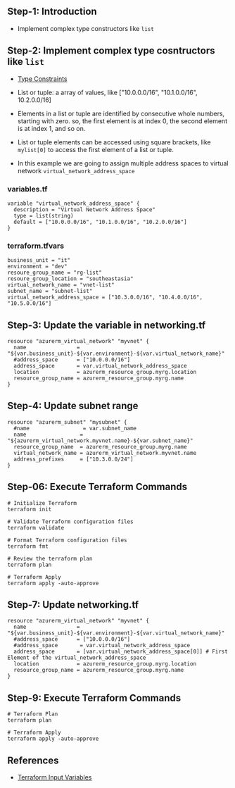 ## Step-1: Introduction
- Implement complex type constructors like `list` 


## Step-2: Implement complex type cosntructors like `list` 
- [Type Constraints](https://www.terraform.io/docs/language/expressions/types.html)

- List or tuple: a array of values, like ["10.0.0.0/16", "10.1.0.0/16", 10.2.0.0/16]
- Elements in a list or tuple are identified by consecutive whole numbers, starting with zero. so, the first element is at index 0, the second element is at index 1, and so on.
- List or tuple elements can be accessed using square brackets, like `mylist[0]` to access the first element of a list or tuple.

- In this example we are going to assign multiple address spaces to virtual network `virtual_network_address_space`
### variables.tf
```t
variable "virtual_network_address_space" {
  description = "Virtual Network Address Space"
  type = list(string)
  default = ["10.0.0.0/16", "10.1.0.0/16", "10.2.0.0/16"]
}
```
### terraform.tfvars
```t
business_unit = "it"
environment = "dev"
resoure_group_name = "rg-list"
resoure_group_location = "southeastasia"
virtual_network_name = "vnet-list"
subnet_name = "subnet-list"
virtual_network_address_space = ["10.3.0.0/16", "10.4.0.0/16", "10.5.0.0/16"]
```

## Step-3: Update the variable in networking.tf
```t
resource "azurerm_virtual_network" "myvnet" {
  name                = "${var.business_unit}-${var.environment}-${var.virtual_network_name}"
  #address_space      = ["10.0.0.0/16"]
  address_space       = var.virtual_network_address_space
  location            = azurerm_resource_group.myrg.location
  resource_group_name = azurerm_resource_group.myrg.name
}
```

## Step-4: Update subnet range
```t
resource "azurerm_subnet" "mysubnet" {
  #name                 = var.subnet_name
  name                 = "${azurerm_virtual_network.myvnet.name}-${var.subnet_name}"
  resource_group_name  = azurerm_resource_group.myrg.name
  virtual_network_name = azurerm_virtual_network.myvnet.name
  address_prefixes     = ["10.3.0.0/24"]
}
```

## Step-06: Execute Terraform Commands
```t
# Initialize Terraform
terraform init

# Validate Terraform configuration files
terraform validate

# Format Terraform configuration files
terraform fmt

# Review the terraform plan
terraform plan 

# Terraform Apply
terraform apply -auto-approve

```

## Step-7: Update networking.tf
```t
resource "azurerm_virtual_network" "myvnet" {
  name                = "${var.business_unit}-${var.environment}-${var.virtual_network_name}"
  #address_space      = ["10.0.0.0/16"]
  #address_space       = var.virtual_network_address_space
  address_space       = [var.virtual_network_address_space[0]] # First Element of the virtual_network_address_space
  location            = azurerm_resource_group.myrg.location
  resource_group_name = azurerm_resource_group.myrg.name
}
```

## Step-9: Execute Terraform Commands
```t
# Terraform Plan
terraform plan 

# Terraform Apply
terraform apply -auto-approve

```

## References
- [Terraform Input Variables](https://www.terraform.io/docs/language/values/variables.html)